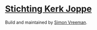 [Stichting Kerk Joppe](https://stichtingvriendenvanderooms-katholiekekerktejoppe.nl/)
======================
Build and maintained by [Simon Vreeman](https://vreeman.com).
